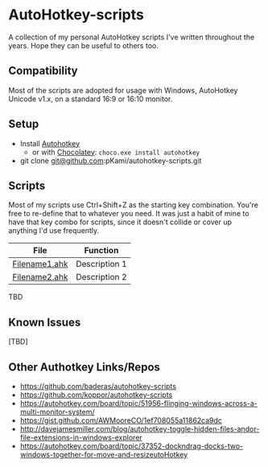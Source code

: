 # AutoHotkey-scripts

A collection of my personal AutoHotkey scripts I've written throughout the years. Hope they can be useful to others too.

## Compatibility

Most of the scripts are adopted for usage with Windows, AutoHotkey Unicode v1.x, on a standard 16:9 or 16:10 monitor.

## Setup

* Install [Autohotkey](http://www.autohotkey.com/)
  * or with [Chocolatey](https://chocolatey.or): `choco.exe install autohotkey`
* git clone git@github.com:pKami/autohotkey-scripts.git

## Scripts

Most of my scripts use Ctrl+Shift+Z as the starting key combination. You're free to re-define that to whatever you need. It was just a habit of mine to have that key combo for scripts, since it doesn't collide or cover up anything I'd use frequently.

File | Function
-------- |  -----------
[Filename1.ahk](Filename1.ahk) | Description 1 |
[Filename2.ahk](Filename2.ahk) | Description 2 |
TBD

## Known Issues

[TBD]

## Other Authotkey Links/Repos

* https://github.com/baderas/autohotkey-scripts
* https://github.com/koppor/autohotkey-scripts
* https://autohotkey.com/board/topic/51956-flinging-windows-across-a-multi-monitor-system/
* https://gist.github.com/AWMooreCO/1ef708055a11862ca9dc
* http://davejamesmiller.com/blog/autohotkey-toggle-hidden-files-andor-file-extensions-in-windows-explorer
* https://autohotkey.com/board/topic/37352-dockndrag-docks-two-windows-together-for-move-and-resize​utoHotkey
